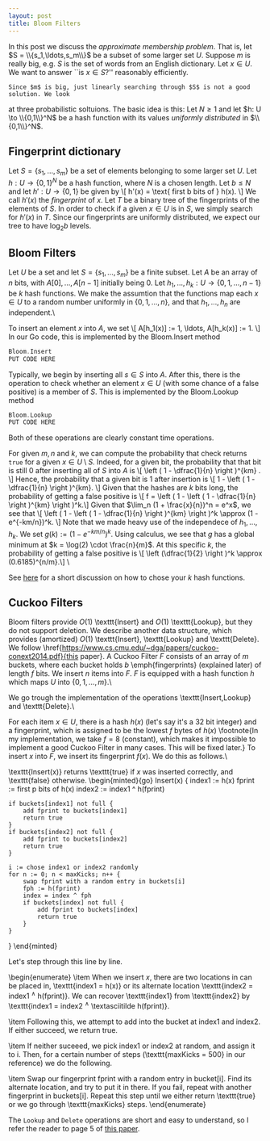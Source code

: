 ```yaml
---
layout: post
title: Bloom Filters
---
```


In this post we discuss the *approximate membership problem*. That is, let $S = \\{s_1,\ldots,s_m\\}$ be a subset of some larger set $U$. Suppose
$m$ is really big, e.g. $S$ is the set of words from an English dictionary. Let $x \in U$.
We want to answer ``is $x \in S$?'' reasonably efficiently.

	Since $m$ is big, just linearly searching through $S$ is not a good solution. We look
at three probabilistic soltuions. The basic idea is this: Let $N \geq 1$ and let $h: U \to \\{0,1\\}^N$
be a hash function with its values *uniformly distributed* in $\\{0,1\\}^N$. 


## Fingerprint dictionary

Let $S=\{s_1,\ldots,s_m\}$
be a set of elements belonging to some larger set $U$. Let $h: U \to \{0,1\}^N$
be a hash function, where $N$ is a chosen length. Let $b \leq N$ and let
$h': U \to \{0,1\}$ be given by \\[ h'(x) = \text{ first b bits of } h(x). \\]
We call $h'(x)$ the *fingerprint* of $x$. Let $T$ be a binary tree of the fingerprints
of the elements of $S$. In order to check if a given $x \in U$ is in $S$, we simply
search for $h'(x)$ in $T$. Since our fingerprints are uniformly distributed, we
expect our tree to have $\log_2 b$ levels.

## Bloom Filters

Let $U$ be a set and let $S = \{s_1,\ldots,s_m\}$ be a finite subset.
Let $A$ be an array of $n$ bits, with $A[0],\ldots,A[n-1]$ initially
being $0$. Let $h_1,\ldots,h_k : U \to \{0,1,\ldots,n-1\}$ be $k$
hash functions. We make the assumtion that the functions map
each $x \in U$ to a random number uniformly in $\{0,1,\ldots,n\}$,
and that $h_1,\ldots,h_n$ are independent.\\

To insert an element $x$ into $A$, we set
\\[ A[h_1(x)] := 1, \ldots, A[h_k(x)] := 1. \\]
In our Go code, this is implemented by the Bloom.Insert method
```go
Bloom.Insert
PUT CODE HERE
```
Typically, we begin by
inserting all $s \in S$ into $A$. After this,
there is the operation to check whether an element $x \in U$ (with some chance
of a false positive) is a member of $S$. This is implemented by the Bloom.Lookup
method
```go
Bloom.Lookup
PUT CODE HERE
```

Both of these operations
are clearly constant time operations.

For given $m,n$ and $k$, we can compute the probability that
check returns ```true```  for a given $x \in U \setminus S$.
Indeed, for a given bit, the probability that that bit is still $0$
after inserting all of $S$ into $A$ is \\[ \left ( 1 - \dfrac{1}{n} \right )^{km} . \\]
Hence, the probability that a given bit is $1$ after insertion is
\\[ 1 - \left ( 1 - \dfrac{1}{n} \right )^{km}. \\] Given that the hashes
are $k$ bits long, the probability of getting a false positive
is \\[ f =  \left ( 1 - \left ( 1 - \dfrac{1}{n} \right )^{km} \right )^k.\\]
Given that $\lim_n (1 + \frac{x}{n})^n = e^x$, we see that
\\[ \left ( 1 - \left ( 1 - \dfrac{1}{n} \right )^{km} \right )^k
\approx (1 - e^{-km/n})^k. \\] Note that we made heavy use
of the independece of $h_1,\ldots,h_k$. We set
$g(k) := (1 - e^{-km/n})^k$. Using calculus, we see that
$g$ has a global minimum at $k = \log(2) \cdot \frac{n}{m}$. At
this specific $k$, the probability of getting a false positive
is \\[ \left (\dfrac{1}{2} \right )^k \approx (0.6185)^{n/m}.\\] \\

See [here](http://0pointer.net/blog/projects/bloom.html) for a short discussion
on how to chose your $k$ hash functions.

## Cuckoo Filters

Bloom filters provide $O(1)$ \texttt{Insert} and $O(1)$ \texttt{Lookup}, but they
do not support deletion. We describe another data structure, which provides
(amortized) $O(1)$ \texttt{Insert}, \texttt{Lookup} and \texttt{Delete}. We
follow \href{https://www.cs.cmu.edu/~dga/papers/cuckoo-conext2014.pdf}{this paper}.
A Cuckoo Filter $F$ consists of an array of $m$ buckets, where each bucket holds
$b$ \emph{fingerprints} (explained later) of length $f$ bits. We insert $n$ items into $F$.
$F$ is equipped with a hash function $h$ which maps $U$ into $\{0,1,\ldots,m\}$.\\

We go trough the implementation of the operations \texttt{Insert,Lookup} and \texttt{Delete}.\\

For each item $x \in U$, there is a hash $h(x)$ (let's say it's a 32 bit integer)
and a fingerprint, which is assigned to be the lowest $f$ bytes of $h(x)$ \footnote{In my
implementation, we take $f=8$ (constant), which makes it impossible to implement a good
Cuckoo Filter in many cases. This will be fixed later.} To insert $x$ into $F$, we insert
its fingerprint $f(x)$. We do this as follows.\\

\texttt{Insert(x)} returns \texttt{true} if $x$ was inserted correctly, and \texttt{false}
otherwise.
\begin{minted}{go}
Insert(x) {
	index1 := h(x)
	fprint := first p bits of h(x)
	index2 := index1 ^ h(fprint)

	if buckets[index1] not full {
		add fprint to buckets[index1]
		return true
	}
	if buckets[index2] not full {
		add fprint to buckets[index2]
		return true
	}

	i := chose index1 or index2 randomly
	for n := 0; n < maxKicks; n++ {
		swap fprint with a random entry in buckets[i]
		fph := h(fprint)
		index = index ^ fph
		if buckets[index] not full {
			add fprint to buckets[index]
			return true
		}
	}
}
\end{minted}

Let's step through this line by line.

\begin{enumerate}
\item When we insert $x$, there are two locations in can be
placed in, \texttt{index1 = h(x)} or its alternate location
\texttt{index2 = index1 $^\wedge$ h(fprint)}. We can recover \texttt{index1} from
\texttt{index2} by \texttt{index1 = index2 $^\wedge$ \textasciitilde h(fprint)}.

\item Following this, we attempt to add into the bucket at index1 and index2. If either
succeed, we return true.

\item If neither suceeed, we pick index1 or index2 at random, and assign it to
i. Then, for a certain number of steps (\texttt{maxKicks = 500} in our reference)
we do the following.

\item Swap our fingerprint fprint with a random entry in bucket[i]. Find
its alternate location, and try to put it in there. If you fail, repeat with another
fingerprint in buckets[i]. Repeat this step until we either return \texttt{true}
or we go through \texttt{maxKicks} steps.
\end{enumerate}

The ```Lookup``` and ```Delete``` operations are short and easy to understand, so
I refer the reader to page 5 of [this paper](https://www.cs.cmu.edu/~dga/papers/cuckoo-conext2014.pdf).
